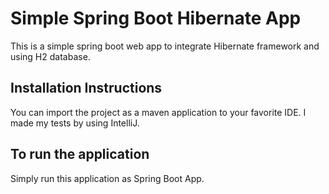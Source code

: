 # Simple Spring Boot Hibernate App

This is a simple spring boot web app to integrate Hibernate framework and using H2 database.

## Installation Instructions
You can import the project as a maven application to your favorite IDE. I made my tests by using IntelliJ.

## To run the application
Simply run this application as Spring Boot App.